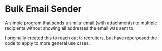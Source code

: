 # Bulk Email Sender
A simple program that sends a similar email (with attachments) to multiple recipients without showing all addresses the email was sent to.

I originally created this to reach out to recruiters, but have repurposed the code to apply to more general use cases.
